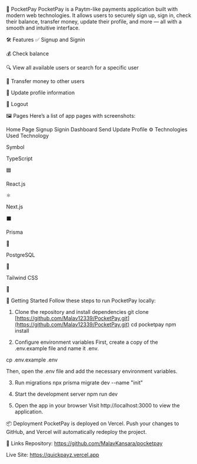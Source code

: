 📱 PocketPay
PocketPay is a Paytm-like payments application built with modern web technologies.
It allows users to securely sign up, sign in, check their balance, transfer money, update their profile, and more — all with a smooth and intuitive interface.

🛠 Features
✅ Signup and Signin

💰 Check balance

🔍 View all available users or search for a specific user

💸 Transfer money to other users

📝 Update profile information

🚪 Logout

🖼 Pages
Here’s a list of app pages with screenshots:

Home Page
Signup
Signin
Dashboard
Send
Update Profile
⚙️ Technologies Used
Technology

Symbol

TypeScript

🟦

React.js

⚛️

Next.js

⬛

Prisma

📜

PostgreSQL

🐘

Tailwind CSS

🎨

🚀 Getting Started
Follow these steps to run PocketPay locally:

1. Clone the repository and install dependencies
git clone [https://github.com/Malav12339/PocketPay.git](https://github.com/Malav12339/PocketPay.git)
cd pocketpay
npm install

2. Configure environment variables
First, create a copy of the .env.example file and name it .env.

cp .env.example .env

Then, open the .env file and add the necessary environment variables.

3. Run migrations
npx prisma migrate dev --name "init"

4. Start the development server
npm run dev

5. Open the app in your browser
Visit http://localhost:3000 to view the application.

📦 Deployment
PocketPay is deployed on Vercel. Push your changes to GitHub, and Vercel will automatically redeploy the project.

🔗 Links
Repository: https://github.com/MalavKansara/pocketpay

Live Site: https://quickpayz.vercel.app